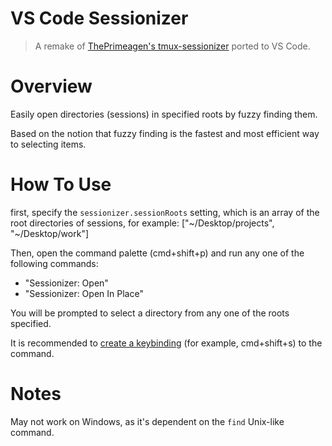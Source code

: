 # VS Code Sessionizer

> A remake of [ThePrimeagen's tmux-sessionizer](https://github.com/ThePrimeagen/.dotfiles/blob/master/bin/.local/scripts/tmux-sessionizer) ported to VS Code.

# Overview

Easily open directories (sessions) in specified roots by fuzzy finding them.

Based on the notion that fuzzy finding is the fastest and most efficient way to selecting items.

# How To Use

first, specify the `sessionizer.sessionRoots` setting, which is an array of the root directories of sessions, for example: ["\~/Desktop/projects", "\~/Desktop/work"]

Then, open the command palette (cmd+shift+p) and run any one of the following commands:

- "Sessionizer: Open"
- "Sessionizer: Open In Place"

You will be prompted to select a directory from any one of the roots specified.

It is recommended to [create a keybinding](https://code.visualstudio.com/docs/getstarted/keybindings) (for example, cmd+shift+s) to the command.

# Notes

May not work on Windows, as it's dependent on the `find` Unix-like command.
